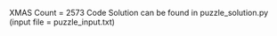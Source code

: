 XMAS Count =  2573 
Code Solution can be found in puzzle_solution.py (input file = puzzle_input.txt)

